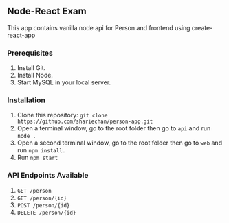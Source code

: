 ## Node-React Exam
This app contains vanilla node api for Person and frontend using create-react-app
### Prerequisites
1. Install Git.
2. Install Node.
3. Start MySQL in your local server.

### Installation
1. Clone this repository: `git clone https://github.com/shariechan/person-app.git`
2. Open a terminal window, go to the root folder then go to `api` and run `node .`
3. Open a second terminal window,  go to the root folder then go to `web` and run `npm install.`
4. Run `npm start`

### API Endpoints Available


1. `GET /person`
2. `GET /person/{id}`
3. `POST /person/{id}`
4. `DELETE /person/{id}`